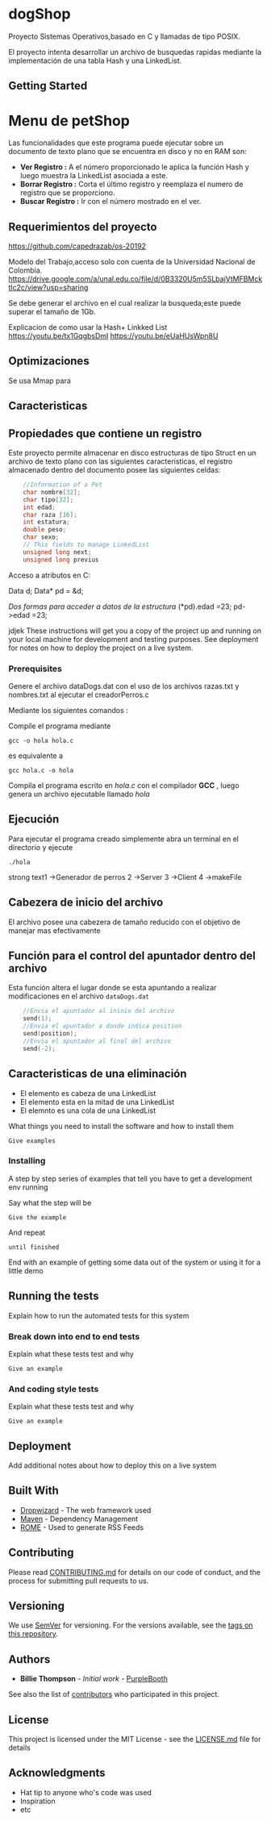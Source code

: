# dogShop
Proyecto Sistemas Operativos,basado en C  y llamadas de tipo POSIX.

El proyecto intenta desarrollar un archivo de busquedas rapidas mediante la implementación de una tabla Hash  y una LinkedList.

## Getting Started

# Menu de petShop

Las funcionalidades que este programa puede ejecutar sobre un documento de texto plano que se encuentra en disco y no en RAM son:

- **Ver Registro :** A el número proporcionado le aplica la función Hash y luego muestra la LinkedList asociada a este.
- **Borrar Registro :** Corta el último registro y reemplaza el numero de registro que se proporciono.
- **Buscar Registro :** Ir con el número mostrado en el ver.





## Requerimientos del proyecto
https://github.com/capedrazab/os-20192

Modelo del Trabajo,acceso solo con cuenta de la Universidad Nacional de Colombia.
https://drive.google.com/a/unal.edu.co/file/d/0B3320U5m5SLbajVtMFBMcktlc2c/view?usp=sharing


Se debe generar el archivo en el cual realizar la busqueda;este puede superar el tamaño de 1Gb.

Explicacion de como usar la Hash+ Linkked List
https://youtu.be/tx1GqgbsDmI
https://youtu.be/eUaHUsWpn8U

## Optimizaciones 
Se usa Mmap para 

## Caracteristicas
## Propiedades que contiene un registro

Este proyecto permite almacenar en disco estructuras de tipo Struct en un archivo de texto plano con las siguientes caracteristicas, el registro almacenado dentro del documento posee las siguientes celdas:

```cpp
    //Information of a Pet
    char nombre[32];
    char tipo[32];
    int edad;
    char raza [16];
    int estatura;
    double peso;
    char sexo;
    // This fields to manage LinkedList
    unsigned long next;
    unsigned long previus
```

  
Acceso a atributos en C:

Data d;
Data\* pd = &d;

*Dos formas para acceder a datos de la estructura*
(\*pd).edad =23;
pd->edad =23;



jdjek
These instructions will get you a copy of the project up and running on your local machine for development and testing purposes. See deployment for notes on how to deploy the project on a live system.

### Prerequisites
Genere el archivo dataDogs.dat con el uso de los archivos razas.txt y nombres.txt al ejecutar el creadorPerros.c

Mediante los siguientes comandos :

Compile el programa mediante 

    gcc -o hola hola.c

 
es equivalente a 

    gcc hola.c -o hola

Compila el programa escrito en *hola.c* con el compilador **GCC** , luego genera un archivo ejecutable llamado *hola*


## Ejecución
Para ejecutar el programa creado simplemente abra un terminal en el directorio y ejecute

    ./hola
strong text1 ->Generador de perros 
2 ->Server
3 ->Client
4 ->makeFile



## Cabezera de inicio del archivo

El archivo posee una cabezera de tamaño reducido con el objetivo de manejar mas efectivamente 


## Función para el control del apuntador dentro del archivo

Esta función altera el lugar donde se esta apuntando a realizar modificaciones en el archivo ```dataDogs.dat```

```c
    //Envia el apuntador al ininio del archivo
    send(1);
    //Envia el apuntador a donde indica position
    send(position);
    //Envia el apuntador al final del archivo
    send(-2);
```


## Caracteristicas de una eliminación
- El elemento es cabeza de una LinkedList
- El elemento esta en la mitad de una LinkedList
- El elemnto es una cola de una LinkedList








What things you need to install the software and how to install them

```
Give examples
```

### Installing

A step by step series of examples that tell you have to get a development env running

Say what the step will be

```
Give the example
```

And repeat

```
until finished
```

End with an example of getting some data out of the system or using it for a little demo

## Running the tests

Explain how to run the automated tests for this system

### Break down into end to end tests

Explain what these tests test and why

```
Give an example
```

### And coding style tests

Explain what these tests test and why

```
Give an example
```

## Deployment

Add additional notes about how to deploy this on a live system

## Built With

* [Dropwizard](http://www.dropwizard.io/1.0.2/docs/) - The web framework used
* [Maven](https://maven.apache.org/) - Dependency Management
* [ROME](https://rometools.github.io/rome/) - Used to generate RSS Feeds

## Contributing

Please read [CONTRIBUTING.md](https://gist.github.com/PurpleBooth/b24679402957c63ec426) for details on our code of conduct, and the process for submitting pull requests to us.

## Versioning

We use [SemVer](http://semver.org/) for versioning. For the versions available, see the [tags on this repository](https://github.com/your/project/tags). 

## Authors

* **Billie Thompson** - *Initial work* - [PurpleBooth](https://github.com/PurpleBooth)

See also the list of [contributors](https://github.com/your/project/contributors) who participated in this project.

## License

This project is licensed under the MIT License - see the [LICENSE.md](LICENSE.md) file for details

## Acknowledgments

* Hat tip to anyone who's code was used
* Inspiration
* etc
<!--stackedit_data:
eyJoaXN0b3J5IjpbLTEzNjYyNjQ3NTEsLTE3MDMyNDcwNTEsLT
IwNDgzNjQ0ODRdfQ==
-->
